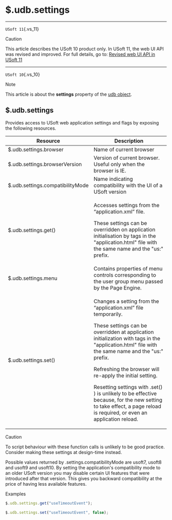 # $.udb.settings



----

`USoft 11`{.vs_11}

> [!CAUTION]
> This article describes the USoft 10 product only.
> In USoft 11, the web UI API was revised and improved. For full details, go to:
> [Revised web UI API in USoft 11](/docs/Web%20and%20app%20UIs/UDB%20udb/Revised%20web%20UI%20API%20in%20USoft%2011.md)

----

`USoft 10`{.vs_10}

> [!NOTE]
> This article is about the **settings** property of the [udb object](/docs/Web%20and%20app%20UIs/UDB%20udb).

## **$.udb.settings**

Provides access to USoft web application settings and flags by exposing the following resources.

|**Resource**|**Description**|
|--------|--------|
|$.udb.settings.browser|Name of current browser|
|$.udb.settings.browserVersion|Version of current browser. Useful only when the browser is IE.|
|$.udb.settings.compatibilityMode|Name indicating compatibility with the UI of a USoft version|
|$.udb.settings.get()|<p>Accesses settings from the “application.xml” file.</p><p>These settings can be overridden on application initialisation by <meta> tags in the "application.html" file with the same name and the "us:" prefix.</p>|
|$.udb.settings.menu|Contains properties of menu controls corresponding to the user group menu passed by the Page Engine.|
|$.udb.settings.set()|<p>Changes a setting from the “application.xml” file temporarily.</p><p>These settings can be overridden at application initialization with <meta> tags in the "application.html" file with the same name and the "us:" prefix.</p><p>Refreshing the browser will re-apply the initial setting.</p><p>Resetting settings with .set() ) is unlikely to be effective because, for the new setting to take effect, a page reload is required, or even an application reload.</p>|



> [!CAUTION]
> To script behaviour with these function calls is unlikely to be good practice. Consider making these settings at design-time instead.

Possible values returned by .settings.compatibilityMode are usoft7, usoft8 and usoft9 and usoft10. By setting the application's compatibility mode to an older USoft version you may disable certain UI features that were introduced after that version. This gives you backward compatibility at the price of having less available features.

Examples

```js
$.udb.settings.get("useTimeoutEvent");
```

```js
$.udb.settings.set("useTimeoutEvent", false);
```

 